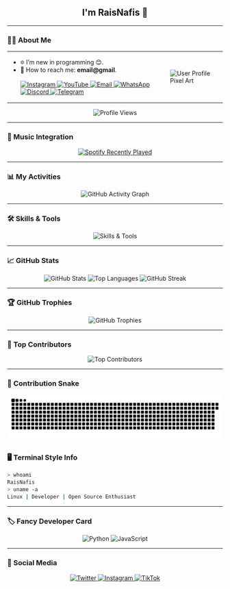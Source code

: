 <h2 align="center">I'm RaisNafis 👋</h2>

---

### 👨‍💻 About Me
<table align="center">
<tr>
<td>
<ul>
<li>🔯 I’m new in programming 😊.</li>
<li>📧 How to reach me: <strong>email@gmail</strong>.</li>
   <br>
  <a href="https://instagram.com/yourhandle" target="_blank">
    <img src="https://img.shields.io/badge/-Instagram-E4405F?style=flat&logo=instagram&logoColor=white" alt="Instagram" />
  </a>
  <a href="https://youtube.com/yourchannel" target="_blank">
    <img src="https://img.shields.io/badge/-YouTube-FF0000?style=flat&logo=youtube&logoColor=white" alt="YouTube" />
  </a>
  <a href="mailto:youremail@example.com">
    <img src="https://img.shields.io/badge/-Email-D14836?style=flat&logo=gmail&logoColor=white" alt="Email" />
  </a>
  <a href="https://wa.me/yourwhatsappnumber">
    <img src="https://img.shields.io/badge/-WhatsApp-25D366?style=flat&logo=whatsapp&logoColor=white" alt="WhatsApp" />
  </a>
  <a href="https://discord.com/users/yourdiscordid" target="_blank">
    <img src="https://img.shields.io/badge/-Discord-5865F2?style=flat&logo=discord&logoColor=white" alt="Discord" />
  </a>
     <a href="https://t.me/yourtelegram" target="_blank">
    <img src="https://img.shields.io/badge/-Telegram-26A5E4?style=flat&logo=telegram&logoColor=white" alt="Telegram" />
  </a>
</ul>
</td>
<td>
<img src="https://mir-s3-cdn-cf.behance.net/project_modules/max_1200/6ab41162733715.5a99940063fdc.png" width="150" alt="User Profile Pixel Art" />
</td>
</tr>
</table>

<p align="center">
  <img src="https://komarev.com/ghpvc/?username=RaisNafis&color=blue&style=flat" alt="Profile Views" />
</p>

---

### 🎵 Music Integration
<p align="center">
  <a href="https://spotify-recently-played-readme.vercel.app/api?user=31faqyftcldgtcvn5fcmtsr67ph4&count=2">
    <img src="https://spotify-recently-played-readme.vercel.app/api?user=31faqyftcldgtcvn5fcmtsr67ph4&count=2" alt="Spotify Recently Played" />
  </a>
</p>

---

### 📊 My Activities
<p align="center">
  <img src="https://github-readme-activity-graph.vercel.app/graph?username=RaisNafis&theme=github-dark" alt="GitHub Activity Graph" />
</p>

---

### 🛠️ Skills & Tools
<p align="center">
  <img src="https://skillicons.dev/icons?i=html,css,javascript,nodejs,expressjs,c,cpp,php,laravel,python,mysql,react,git,vscode" alt="Skills & Tools" />
</p>

---

### 📈 GitHub Stats
<p align="center">
  <img src="https://github-readme-stats.vercel.app/api?username=RaisNafis&show_icons=true&theme=radical" alt="GitHub Stats" />
  <img src="https://github-readme-stats.vercel.app/api/top-langs/?username=RaisNafis&layout=compact&theme=radical" alt="Top Languages" />
  <img src="https://github-readme-streak-stats.herokuapp.com/?user=RaisNafis&theme=radical" alt="GitHub Streak" />
</p>

---

### 🏆 GitHub Trophies
<p align="center">
  <img src="https://github-profile-trophy.vercel.app/?username=RaisNafis&theme=radical" alt="GitHub Trophies" />
</p>

---

### 👥 Top Contributors
<p align="center">
  <img src="https://contrib.rocks/image?repo=RaisNafis/RaisNafis" alt="Top Contributors" />
</p>

---

### 🐍 Contribution Snake
<p align="center">
  <img src="https://github.com/RaisNafis/RaisNafis/blob/output/dist/github-contribution-grid-snake.svg?color_snake=%2300BFFF&color_grid=%2322272e" alt="Snake Animation" />
</p>


### 🖥️ Terminal Style Info
```bash
> whoami
RaisNafis
> uname -a
Linux | Developer | Open Source Enthusiast
```

---

### 🏷 Fancy Developer Card
<p align="center">
  <img src="https://img.shields.io/badge/-Python-3776AB?style=flat&logo=python&logoColor=white" alt="Python" />
  <img src="https://img.shields.io/badge/-JavaScript-F7DF1E?style=flat&logo=javascript&logoColor=black" alt="JavaScript" />
</p>

---

### 📱 Social Media
<p align="center">
  <a href="https://twitter.com/yourhandle" target="_blank">
    <img src="https://img.shields.io/badge/-Twitter-1DA1F2?style=flat&logo=twitter&logoColor=white" alt="Twitter" />
  </a>
  <a href="https://instagram.com/yourhandle" target="_blank">
    <img src="https://img.shields.io/badge/-Instagram-E4405F?style=flat&logo=instagram&logoColor=white" alt="Instagram" />
  </a>
  <a href="https://tiktok.com/@yourhandle" target="_blank">
    <img src="https://img.shields.io/badge/-TikTok-000000?style=flat&logo=tiktok&logoColor=white" alt="TikTok" />
  </a>
</p>
